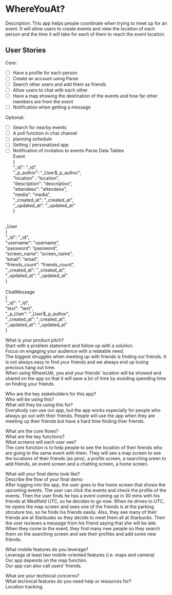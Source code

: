 # WhereYouAt?

Description:
This app helps people coordinate when trying to meet up for an event. It will allow users to create events and view the location of each person and the time it will take for each of them to reach the event location.

## User Stories

Core:
- [ ] Have a profile for each person
- [ ] Create an account using Parse
- [ ] Search other users and add them as friends
- [ ] Allow users to chat with each other
- [ ] Have a map showing the destination of the events and how far other members are from the event
- [ ] Notification when getting a message

Optional:
- [ ] Search for nearby events
- [ ] A poll function in chat channel
- [ ] planning schedule
- [ ] Setting / personalized app
- [ ] Notification of invitation to events
Parse Data Tables <br/>
Event<br/>
{<br/>
    "_id": "_id",<br/>
    "_p_author": "_User$_p_author",<br/>
    "location” : “location",<br/>
    "description": "description",<br/>
    "attendees": "attendees",<br/>
    "media": "media",<br/>
    "_created_at": "_created_at",<br/>
    "_updated_at": "_updated_at"<br/>
}<br/>
<br/>
_User<br/>
{<br/>
    "_id": "_id",<br/>
"username": "username",<br/>
“password”: “password”,<br/>
“screen_name”: “screen_name”,<br/>
 “email”: “email”,<br/>
“friends_count”: “friends_count”,<br/>
    "_created_at": "_created_at",<br/>
    "_updated_at": "_updated_at"<br/>
}<br/>
<br/>
ChatMessage<br/>
{<br/>
    "_id": "_id",<br/>
    "text": "text",<br/>
    "_p_User": "_User$_p_author",<br/>
    "_created_at": "_created_at",<br/>
    "_updated_at": “_updated_at”<br/>
}<br/>




What is your product pitch?<br/>
Start with a problem statement and follow up with a solution.<br/>
Focus on engaging your audience with a relatable need.<br/>
The biggest struggles when meeting up with friends is finding our friends. It is not always easy to find your friends and we always end up losing precious hang out time. <br/>
When using WhereUAt, you and your friends' location will be showed and shared on the app so that it will save a lot of time by avoiding spending time on finding your friends.<br/>

Who are the key stakeholders for this app?<br/>
Who will be using this?<br/>
What will they be using this for?<br/>
Everybody can use our app, but the app works especially for people who always go out with their friends. People will use the app when they are meeting up their friends but have a hard time finding thier friends.<br/>

What are the core flows?<br/>
What are the key functions?<br/>
What screens will each user see?<br/>
The core function is to help people to see the location of their firends who are going to the same event with them. They will see a map screen to see the locations of their friends (as pins), a profile screen, a searching sreen to add friends, an event screen and a chatting screen, a home screen.<br/>

What will your final demo look like?<br/>
Describe the flow of your final demo<br/>
After logging into the app, the user goes to the home screen that shows the upcoming events. The user can click the events and check the profile of the events. Then the user finds he has a event coming up in 30 mins with his friends at Westfield UTC, so he decides to go now. When he drives to UTC, he opens the map screen and sees one of the friends is at the parking strcuture too, so he finds his friends easily. Also, they see many of their friends are at Starbusks so they decide to meet them all at Starbucks. Then the user recieves a message from his friend saying that she will be late. When they come to the event, they find many new people so they search them on the searching screen and see their profiles and add some new friends.<br/>

What mobile features do you leverage?<br/>
Leverage at least two mobile-oriented features (i.e. maps and camera)<br/>
Our app depends on the map function.<br/>
Our app can also call users' friends.<br/>

What are your technical concerns?<br/>
What technical features do you need help or resources for?<br/>
Location tracking.<br/>
